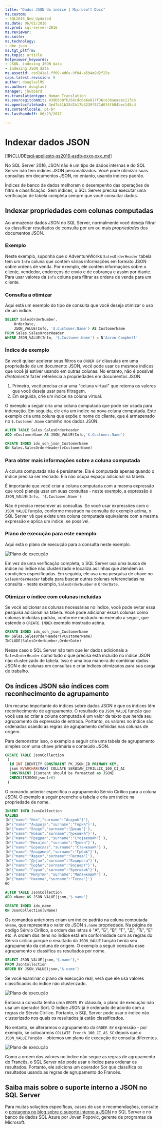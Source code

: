 ```yaml
---
title: "Dados JSON do índice | Microsoft Docs"
ms.custom:
- SQL2016_New_Updated
ms.date: 06/01/2016
ms.prod: sql-server-2016
ms.reviewer: 
ms.suite: 
ms.technology:
- dbe-json
ms.tgt_pltfrm: 
ms.topic: article
helpviewer_keywords:
- JSON, indexing JSON data
- indexing JSON data
ms.assetid: ced241e1-ff09-4d6e-9f04-a594a9d2f25e
caps.latest.revision: 9
author: douglaslMS
ms.author: douglasl
manager: jhubbard
ms.translationtype: Human Translation
ms.sourcegitcommit: 439b568fb268cdc6e6a817f36ce38aeaeac11fab
ms.openlocfilehash: 3ed7a51b28d2b17b3239f971d0f4f684bec145cd
ms.contentlocale: pt-br
ms.lasthandoff: 06/23/2017

---
```

# <a name="index-json-data"></a>Indexar dados JSON
[!INCLUDE[tsql-appliesto-ss2016-asdb-xxxx-xxx_md](../../includes/tsql-appliesto-ss2016-asdb-xxxx-xxx-md.md)]

No SQL Server 2016, JSON não é um tipo de dados internas e do SQL Server não tem índices JSON personalizados. Você pode otimizar suas consultas em documentos JSON, no entanto, usando índices padrão. 

Índices de banco de dados melhoram o desempenho das operações de filtro e classificação. Sem índices, o SQL Server precisa executar uma verificação de tabela completa sempre que você consultar dados.  
  
## <a name="index-json-properties-by-using-computed-columns"></a>Indexar propriedades com colunas computadas  
Ao armazenar dados JSON no SQL Server, normalmente você deseja filtrar ou classificar resultados de consulta por um ou mais *propriedades* dos documentos JSON.  

### <a name="example"></a>Exemplo 
Neste exemplo, suponha que o AdventureWorks `SalesOrderHeader` tabela tem um `Info` coluna que contém várias informações em formato JSON sobre ordens de venda. Por exemplo, ele contém informações sobre o cliente, vendedor, endereços de envio e de cobrança e assim por diante. Para usar valores da `Info` coluna para filtrar as ordens de venda para um cliente.

### <a name="query-to-optimize"></a>Consulta a otimizar
Aqui está um exemplo do tipo de consulta que você deseja otimizar o uso de um índice.  
  
```sql  
SELECT SalesOrderNumber,
    OrderDate,
    JSON_VALUE(Info, '$.Customer.Name') AS CustomerName
FROM Sales.SalesOrderHeader
WHERE JSON_VALUE(Info, '$.Customer.Name') = N'Aaron Campbell' 
```  

### <a name="example-index"></a>Índice de exemplo
Se você quiser acelerar seus filtros ou `ORDER BY` cláusulas em uma propriedade de um documento JSON, você pode usar os mesmos índices que você já estiver usando em outras colunas. No entanto, não é possível *diretamente* fazer referência a propriedades em documentos JSON.
    
1.  Primeiro, você precisa criar uma "coluna virtual" que retorna os valores que você deseja usar para filtragem.
2.  Em seguida, crie um índice na coluna virtual.  
  
O exemplo a seguir cria uma coluna computada que pode ser usada para indexação. Em seguida, ele cria um índice na nova coluna computada. Este exemplo cria uma coluna que expõe o nome do cliente, que é armazenado no `$.Customer.Name` caminho nos dados JSON. 
  
```sql  
ALTER TABLE Sales.SalesOrderHeader
ADD vCustomerName AS JSON_VALUE(Info,'$.Customer.Name')

CREATE INDEX idx_soh_json_CustomerName
ON Sales.SalesOrderHeader(vCustomerName)  
```  
### <a name="more-info-about-the-computed-column"></a>Para obter mais informações sobre a coluna computada 
A coluna computada não é persistente. Ela é computada apenas quando o índice precisa ser recriado. Ela não ocupa espaço adicional na tabela.   
  
É importante que você criar a coluna computada com a mesma expressão que você planeja usar em suas consultas - neste exemplo, a expressão é `JSON_VALUE(Info, '$.Customer.Name')`.  
  
Não é preciso reescrever as consultas. Se você usar expressões com o `JSON_VALUE` função, conforme mostrado na consulta de exemplo acima, o SQL Server vê que existe uma coluna computada equivalente com a mesma expressão e aplica um índice, se possível.

### <a name="execution-plan-for-this-example"></a>Plano de execução para este exemplo
Aqui está o plano de execução para a consulta neste exemplo.  
  
![Plano de execução](../../relational-databases/json/media/jsonindexblog1.png "Plano de execução")  
  
Em vez de uma verificação completa, o SQL Server usa uma busca de índice no índice não clusterizado e localiza as linhas que atendem às condições especificadas. Em seguida, ele usa uma pesquisa de chave no `SalesOrderHeader` tabela para buscar outras colunas referenciadas na consulta - neste exemplo, `SalesOrderNumber` e `OrderDate`.  
 
### <a name="optimize-the-index-further-with-included-columns"></a>Otimizar o índice com colunas incluídas
Se você adicionar as colunas necessárias no índice, você pode evitar essa pesquisa adicional na tabela. Você pode adicionar essas colunas como colunas incluídas padrão, conforme mostrado no exemplo a seguir, que estende o `CREATE INDEX` exemplo mostrado acima.  
  
```sql  
CREATE INDEX idx_soh_json_CustomerName
ON Sales.SalesOrderHeader(vCustomerName)
INCLUDE(SalesOrderNumber,OrderDate)
```  
  
Nesse caso o SQL Server não tem que ler dados adicionais a `SalesOrderHeader` como tudo o que precisa está incluído no índice JSON não clusterizado de tabela. Isso é uma boa maneira de combinar dados JSON e de colunas em consultas e criar índices otimizados para sua carga de trabalho.  
  
## <a name="json-indexes-are-collation-aware-indexes"></a>Os índices JSON são índices com reconhecimento de agrupamento  
Um recurso importante do índices sobre dados JSON é que os índices têm reconhecimento de agrupamento. O resultado da `JSON_VALUE` função que você usa ao criar a coluna computada é um valor de texto que herda seu agrupamento da expressão de entrada. Portanto, os valores no índice são ordenados usando as regras de agrupamento definidas nas colunas de origem.  
  
Para demonstrar isso, o exemplo a seguir cria uma tabela de agrupamento simples com uma chave primária e conteúdo JSON.  
  
```sql  
CREATE TABLE JsonCollection
 (
  id INT IDENTITY CONSTRAINT PK_JSON_ID PRIMARY KEY,
  json NVARCHAR(MAX) COLLATE SERBIAN_CYRILLIC_100_CI_AI
  CONSTRAINT [Content should be formatted as JSON]
  CHECK(ISJSON(json)>0)
 ) 
```  
  
O comando anterior especifica o agrupamento Sérvio Cirílico para a coluna JSON. O exemplo a seguir preenche a tabela e cria um índice na propriedade de nome.  
  
```sql  
INSERT INTO JsonCollection
VALUES
(N'{"name":"Иво","surname":"Андрић"}'),
(N'{"name":"Андрија","surname":"Герић"}'),
(N'{"name":"Владе","surname":"Дивац"}'),
(N'{"name":"Новак","surname":"Ђоковић"}'),
(N'{"name":"Предраг","surname":"Стојаковић"}'),
(N'{"name":"Михајло","surname":"Пупин"}'),
(N'{"name":"Борислав","surname":"Станковић"}'),
(N'{"name":"Владимир","surname":"Грбић"}'),
(N'{"name":"Жарко","surname":"Паспаљ"}'),
(N'{"name":"Дејан","surname":"Бодирога"}'),
(N'{"name":"Ђорђе","surname":"Вајферт"}'),
(N'{"name":"Горан","surname":"Бреговић"}'),
(N'{"name":"Милутин","surname":"Миланковић"}'),
(N'{"name":"Никола","surname":"Тесла"}')
GO
  
ALTER TABLE JsonCollection
ADD vName AS JSON_VALUE(json,'$.name')

CREATE INDEX idx_name
ON JsonCollection(vName)
```  
  
Os comandos anteriores criam um índice padrão na coluna computada `vName`, que representa o valor do JSON `$.name` propriedade. Na página de código Sérvio Cirílico, a ordem das letras é "А", "Б", "В", "Г", "Д", "Ђ", "Е" etc. A ordem dos itens no índice está em conformidade com as regras do Sérvio cirílico porque o resultado da `JSON_VALUE` função herda seu agrupamento da coluna de origem. O exemplo a seguir consulta esse agrupamento e classifica os resultados por nome.  
  
```sql  
SELECT JSON_VALUE(json,'$.name'),*
FROM JsonCollection
ORDER BY JSON_VALUE(json,'$.name')
```  
  
 Se você examinar o plano de execução real, verá que ele usa valores classificados do índice não clusterizado.  
  
 ![Plano de execução](../../relational-databases/json/media/jsonindexblog2.png "Plano de execução")  
  
 Embora a consulta tenha uma `ORDER BY` cláusula, o plano de execução não usa um operador Sort. O índice JSON já é ordenado de acordo com a regras do Sérvio Cirílico. Portanto, o SQL Server pode usar o índice não clusterizado nos quais os resultados já estão classificados.  
  
 No entanto, se alterarmos o agrupamento do `ORDER BY` expressão - por exemplo, se colocarmos `COLLATE French_100_CI_AS_SC` depois que o `JSON_VALUE` função - obtemos um plano de execução de consulta diferentes.  
  
 ![Plano de execução](../../relational-databases/json/media/jsonindexblog3.png "Plano de execução")  
  
 Como a ordem dos valores no índice não segue as regras de agrupamento do Francês, o SQL Server não pode usar o índice para ordenar os resultados. Portanto, ele adiciona um operador Sor que classifica os resultados usando as regras de agrupamento do Francês.  
 
## <a name="learn-more-about-the-built-in-json-support-in-sql-server"></a>Saiba mais sobre o suporte interno a JSON no SQL Server  
Para muitas soluções específicas, casos de uso e recomendações, consulte o [postagens no blog sobre o suporte interno a JSON](http://blogs.msdn.com/b/sqlserverstorageengine/archive/tags/json/) no SQL Server e no banco de dados SQL Azure por Jovan Popovic, gerente de programas da Microsoft.

